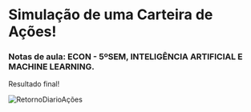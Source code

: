 # Simulação de uma Carteira de Ações!

### Notas de aula: ECON - 5ºSEM, INTELIGÊNCIA ARTIFICIAL E MACHINE LEARNING.

Resultado final!

![RetornoDiarioAções](https://user-images.githubusercontent.com/115800499/226924395-dd642c46-9d71-4025-96c6-7cf5676f5135.png)
